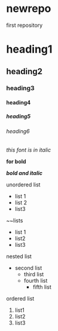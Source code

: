 # newrepo
first repository
# heading1
## heading2
### heading3
#### heading4
##### heading5
###### heading6
*this font is in italic*

**for bold**

***bold and italic***

unordered list
 - list 1
 - list 2
 - list3

~~lists
 * list 1
 * list2
 * list3

nested list
- second list
  - third list
  - fourth list
    - fifth list

ordered list
1. list1
2. list2
3. list3
